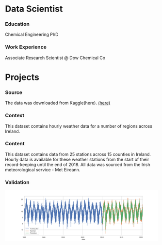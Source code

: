 # Data Scientist

### Education
Chemical Engineering PhD

### Work Experience
Associate Research Scientist @ Dow Chemical Co

# Projects
### Source 
The data was downloaded from Kaggle(here). [(here)](https://www.kaggle.com/datasets/conorrot/irish-weather-hourly-data)
### Context
This dataset contains hourly weather data for a number of regions across Ireland.
### Content
This dataset contains data from 25 stations across 15 counties in Ireland. Hourly data is available for these weather stations from the start of their record-keeping until the end of 2018. All data was sourced from the Irish meteorological service - Met Eireann.
### Validation

![](https://github.com/Inxilco/portfolio/blob/main/Assest/SARIMAX.png)
